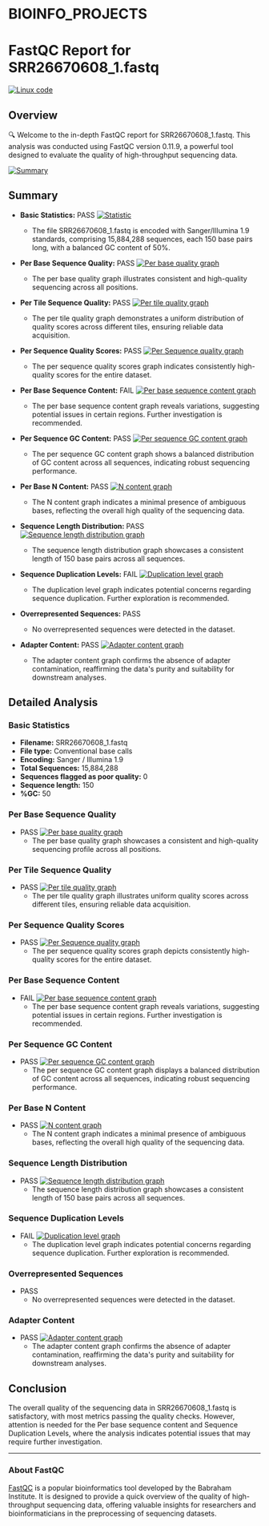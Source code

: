 # BIOINFO_PROJECTS

# FastQC Report for SRR26670608_1.fastq 

[![Linux code](https://github.com/Rachel2705/BIOINFO_PROJECTS/blob/main/fastq_report/LINUX%20CODE.PNG)](https://github.com/Rachel2705/BIOINFO_PROJECTS/blob/main/fastq_report/LINUX%20CODE.PNG)

## Overview

🔍 Welcome to the in-depth FastQC report for SRR26670608_1.fastq. This analysis was conducted using FastQC version 0.11.9, a powerful tool designed to evaluate the quality of high-throughput sequencing data.

[![Summary](https://github.com/Rachel2705/BIOINFO_PROJECTS/blob/main/fastq_report/fastqc%20Report.PNG)](https://github.com/Rachel2705/BIOINFO_PROJECTS/blob/main/summary.PNG)

## Summary

- **Basic Statistics:** PASS [![Statistic](https://github.com/Rachel2705/BIOINFO_PROJECTS/blob/main/statistics.PNG)](https://github.com/Rachel2705/BIOINFO_PROJECTS/blob/main/statistics.PNG)
  - The file SRR26670608_1.fastq is encoded with Sanger/Illumina 1.9 standards, comprising 15,884,288 sequences, each 150 base pairs long, with a balanced GC content of 50%.

- **Per Base Sequence Quality:** PASS [![Per base quality graph](https://github.com/Rachel2705/BIOINFO_PROJECTS/blob/main/fastq_report/2.PNG)](https://github.com/Rachel2705/BIOINFO_PROJECTS/blob/main/fastq_report/2.PNG)
  - The per base quality graph illustrates consistent and high-quality sequencing across all positions.

- **Per Tile Sequence Quality:** PASS [![Per tile quality graph](https://github.com/Rachel2705/BIOINFO_PROJECTS/blob/main/fastq_report/per%20tile%20sequence%20quality.PNG)](https://github.com/Rachel2705/BIOINFO_PROJECTS/blob/main/fastq_report/per%20tile%20sequence%20quality.PNG)
  - The per tile quality graph demonstrates a uniform distribution of quality scores across different tiles, ensuring reliable data acquisition.

- **Per Sequence Quality Scores:** PASS [![Per Sequence quality graph](https://github.com/Rachel2705/BIOINFO_PROJECTS/blob/main/fastq_report/per%20sequence%20quality%20scores.PNG)](https://github.com/Rachel2705/BIOINFO_PROJECTS/blob/main/fastq_report/per%20sequence%20quality%20scores.PNG)
  - The per sequence quality scores graph indicates consistently high-quality scores for the entire dataset.

- **Per Base Sequence Content:** FAIL [![Per base sequence content graph](https://github.com/Rachel2705/BIOINFO_PROJECTS/blob/main/fastq_report/per%20base%20sequence%20content.PNG)](https://github.com/Rachel2705/BIOINFO_PROJECTS/blob/main/fastq_report/per%20base%20sequence%20content.PNG)
  - The per base sequence content graph reveals variations, suggesting potential issues in certain regions. Further investigation is recommended.

- **Per Sequence GC Content:** PASS [![Per sequence GC content graph](https://github.com/Rachel2705/BIOINFO_PROJECTS/blob/main/fastq_report/per%20sequences%20GC%20content.PNG)](https://github.com/Rachel2705/BIOINFO_PROJECTS/blob/main/fastq_report/per%20sequences%20GC%20content.PNG)
  - The per sequence GC content graph shows a balanced distribution of GC content across all sequences, indicating robust sequencing performance.

- **Per Base N Content:** PASS [![N content graph](https://github.com/Rachel2705/BIOINFO_PROJECTS/blob/main/fastq_report/per%20base%20N.PNG)](https://github.com/Rachel2705/BIOINFO_PROJECTS/blob/main/fastq_report/per%20base%20N.PNG)
  - The N content graph indicates a minimal presence of ambiguous bases, reflecting the overall high quality of the sequencing data.

- **Sequence Length Distribution:** PASS [![Sequence length distribution graph](https://github.com/Rachel2705/BIOINFO_PROJECTS/blob/main/sequence%20Length%20Distribution.PNG)](https://github.com/Rachel2705/BIOINFO_PROJECTS/blob/main/sequence%20Length%20Distribution.PNG)
  - The sequence length distribution graph showcases a consistent length of 150 base pairs across all sequences.

- **Sequence Duplication Levels:** FAIL [![Duplication level graph](https://github.com/Rachel2705/BIOINFO_PROJECTS/blob/main/sequence%20duplication%20levels.PNG)](https://github.com/Rachel2705/BIOINFO_PROJECTS/blob/main/sequence%20duplication%20levels.PNG)
  - The duplication level graph indicates potential concerns regarding sequence duplication. Further exploration is recommended.

- **Overrepresented Sequences:** PASS 
  - No overrepresented sequences were detected in the dataset.

- **Adapter Content:** PASS [![Adapter content graph](https://github.com/Rachel2705/BIOINFO_PROJECTS/blob/main/fastq_report/adapter%20content.PNG)](https://github.com/Rachel2705/BIOINFO_PROJECTS/blob/main/fastq_report/adapter%20content.PNG)
  - The adapter content graph confirms the absence of adapter contamination, reaffirming the data's purity and suitability for downstream analyses.

## Detailed Analysis

### Basic Statistics
- **Filename:** SRR26670608_1.fastq
- **File type:** Conventional base calls
- **Encoding:** Sanger / Illumina 1.9
- **Total Sequences:** 15,884,288
- **Sequences flagged as poor quality:** 0
- **Sequence length:** 150
- **%GC:** 50

### Per Base Sequence Quality
- PASS [![Per base quality graph](https://github.com/Rachel2705/BIOINFO_PROJECTS/blob/main/fastq_report/2.PNG)](https://github.com/Rachel2705/BIOINFO_PROJECTS/blob/main/fastq_report/2.PNG)
  - The per base quality graph showcases a consistent and high-quality sequencing profile across all positions.

### Per Tile Sequence Quality
- PASS [![Per tile quality graph](https://github.com/Rachel2705/BIOINFO_PROJECTS/blob/main/fastq_report/per%20tile%20sequence%20quality.PNG)](https://github.com/Rachel2705/BIOINFO_PROJECTS/blob/main/fastq_report/per%20tile%20sequence%20quality.PNG)
  - The per tile quality graph illustrates uniform quality scores across different tiles, ensuring reliable data acquisition.

### Per Sequence Quality Scores
- PASS [![Per Sequence quality graph](https://github.com/Rachel2705/BIOINFO_PROJECTS/blob/main/fastq_report/per%20sequence%20quality%20scores.PNG)](https://github.com/Rachel2705/BIOINFO_PROJECTS/blob/main/fastq_report/per%20sequence%20quality%20scores.PNG)
  - The per sequence quality scores graph depicts consistently high-quality scores for the entire dataset.

### Per Base Sequence Content
- FAIL [![Per base sequence content graph](https://github.com/Rachel2705/BIOINFO_PROJECTS/blob/main/fastq_report/per%20base%20sequence%20content.PNG)](https://github.com/Rachel2705/BIOINFO_PROJECTS/blob/main/fastq_report/per%20base%20sequence%20content.PNG)
  - The per base sequence content graph reveals variations, suggesting potential issues in certain regions. Further investigation is recommended.

### Per Sequence GC Content
- PASS [![Per sequence GC content graph](https://github.com/Rachel2705/BIOINFO_PROJECTS/blob/main/fastq_report/per%20sequences%20GC%20content.PNG)](https://github.com/Rachel2705/BIOINFO_PROJECTS/blob/main/fastq_report/per%20sequences%20GC%20content.PNG)
  - The per sequence GC content graph displays a balanced distribution of GC content across all sequences, indicating robust sequencing performance.

### Per Base N Content
- PASS [![N content graph](https://github.com/Rachel2705/BIOINFO_PROJECTS/blob/main/fastq_report/per%20base%20N.PNG)](https://github.com/Rachel2705/BIOINFO_PROJECTS/blob/main/fastq_report/per%20base%20N.PNG)
  - The N content graph indicates a minimal presence of ambiguous bases, reflecting the overall high quality of the sequencing data.

### Sequence Length Distribution
- PASS [![Sequence length distribution graph](https://github.com/Rachel2705/BIOINFO_PROJECTS/blob/main/sequence%20Length%20Distribution.PNG)](https://github.com/Rachel2705/BIOINFO_PROJECTS/blob/main/sequence%20Length%20Distribution.PNG)
  - The sequence length distribution graph showcases a consistent length of 150 base pairs across all sequences.

### Sequence Duplication Levels
- FAIL [![Duplication level graph](https://github.com/Rachel2705/BIOINFO_PROJECTS/blob/main/sequence%20duplication%20levels.PNG)](https://github.com/Rachel2705/BIOINFO_PROJECTS/blob/main/sequence%20duplication%20levels.PNG)
  - The duplication level graph indicates potential concerns regarding sequence duplication. Further exploration is recommended.

### Overrepresented Sequences
- PASS 
  - No overrepresented sequences were detected in the dataset.

### Adapter Content
- PASS [![Adapter content graph](https://github.com/Rachel2705/BIOINFO_PROJECTS/blob/main/fastq_report/adapter%20content.PNG)](https://github.com/Rachel2705/BIOINFO_PROJECTS/blob/main/fastq_report/adapter%20content.PNG)
  - The adapter content graph confirms the absence of adapter contamination, reaffirming the data's purity and suitability for downstream analyses.

## Conclusion

The overall quality of the sequencing data in SRR26670608_1.fastq is satisfactory, with most metrics passing the quality checks. However, attention is needed for the Per base sequence content and Sequence Duplication Levels, where the analysis indicates potential issues that may require further investigation.

---

### About FastQC

[FastQC](https://www.bioinformatics.babraham.ac.uk/projects/fastqc/) is a popular bioinformatics tool developed by the Babraham Institute. It is designed to provide a quick overview of the quality of high-throughput sequencing data, offering valuable insights for researchers and bioinformaticians in the preprocessing of sequencing datasets.
